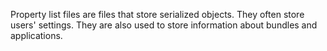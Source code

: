 Property list files are files that store serialized objects. They often store users' settings. They are also used to store information about bundles and applications.
